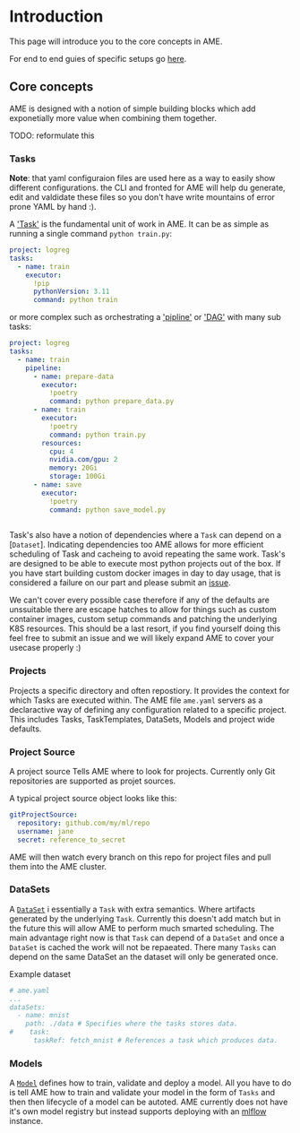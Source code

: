 #  Introduction

This page will introduce you to the core concepts in AME.

For end to end guies of specific setups go [here]().


## Core concepts

AME is designed with a notion of simple building blocks which add exponetially more value when combining them together.

TODO: reformulate this

### Tasks

**Note**: that yaml configuraion files are used here as a way to easily show different configurations. the CLI and fronted for
AME will help du generate, edit and valdidate these files so you don't have write mountains of error prone YAML by hand :).

A ['Task'](tasks) is the fundamental unit of work in AME. It can be as simple as running a single command `python train.py`:

```yaml
project: logreg
tasks:
  - name: train
    executor:
      !pip
      pythonVersion: 3.11
      command: python train
```


 or more complex such as orchestrating
a ['pipline'](pipeline) or ['DAG'](dags) with many sub tasks:

```yaml
project: logreg
tasks:
  - name: train
    pipeline:
      - name: prepare-data
        executor:
          !poetry
          command: python prepare_data.py
      - name: train
        executor:
          !poetry
          command: python train.py
        resources:
          cpu: 4
          nvidia.com/gpu: 2
          memory: 20Gi
          storage: 100Gi
      - name: save
        executor:
          !poetry
          command: python save_model.py
        
```

Task's also have a notion of dependencies where a `Task` can depend on a [`Dataset`]. Indicating dependencies 
too AME allows for more efficient scheduling of Task and cacheing to avoid repeating the same work. Task's are designed to be able to execute most python projects out of the box.
If you have start building custom docker images in day to day usage, that is considered a failure on our part and please submit an [issue](repo).

We can't cover every possible case therefore if any of the defaults are unssuitable there are escape hatches to allow for things such as custom container images, custom setup commands and
patching the underlying K8S resources. This should be a last resort, if you find yourself doing this feel free to submit an issue and we will likely expand AME to cover your usecase properly :)

### Projects

Projects a specific directory and often repostiory. It provides the context for which Tasks are executed within. The AME file `ame.yaml` servers as a declaractive way of defining any configuration
related to a specific project. This includes Tasks, TaskTemplates, DataSets, Models and project wide defaults.

### Project Source

A project source Tells AME where to look for projects. Currently only Git repositories are supported as projet sources.

A typical project source object looks like this:

```yaml
gitProjectSource:
  repository: github.com/my/ml/repo
  username: jane
  secret: reference_to_secret
```

AME will then watch every branch on this repo for project files and pull them into the AME cluster.
 

### DataSets

A [`DataSet`](datasets) i essentially a `Task` with extra semantics. Where artifacts generated by the underlying `Task`. Currently this doesn't add match but in the future
this will allow AME to perform much smarted scheduling. The main advantage right now is that `Task` can depend of a `DataSet` and once a `DataSet` is cached the work will not be 
repaeated. There many `Tasks` can depend on the same DataSet an the dataset will only be generated once.  

Example dataset

```yaml
# ame.yaml
...
dataSets:
  - name: mnist
    path: ./data # Specifies where the tasks stores data.
#    task:
      taskRef: fetch_mnist # References a task which produces data.     
```

### Models

A [`Model`](models) defines how to train, validate and deploy a model. All you have to do is tell AME how to train and validate your model in the form of
`Tasks` and then then lifecycle of a model can be autoted. AME currently does not have it's own model registry but instead supports deploying with an 
[mlflow](todo) instance.
